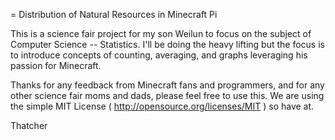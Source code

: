 = Distribution of Natural Resources in Minecraft Pi

This is a science fair project for my son Weilun to focus on the subject of
Computer Science -- Statistics.  I'll be doing the heavy lifting but the focus
is to introduce concepts of counting, averaging, and graphs leveraging his
passion for Minecraft.

Thanks for any feedback from Minecraft fans and programmers, and for any other
science fair moms and dads, please feel free to use this.  We are using the
simple MIT License ( http://opensource.org/licenses/MIT ) so have at.

Thatcher
